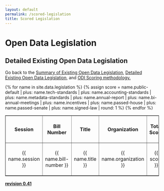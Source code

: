 ```yaml
---
layout: default
permalink: /scored-legislation
title: Scored Legislation
---
```


# Open Data Legislation
## Detailed Existing Open Data Legislation
Go back to the <a target="_blank" href="/legislation">Summary of Existing Open Data Legislation</a>, <a target="_blank" href="/detailed-legislation">Detailed Existing Open Data Legislation</a>, and <a target="_blank" href="/scoring">ODI Scoring methodology.</a>
<table cellpadding="10" border="1">
	<tr>
		<th>Session</th>
		<th>Bill Number</th>
		<th>Title</th>
		<th>Organization</th>
		<th>Total Score</th>
		<th>Score Public Default</th>
		<th>Score Tech Standards</th>
		<th>Score Accounting Standards</th>
		<th>Score Metadata Standards</th>
		<th>Score Annual Report</th>
		<th>Score Bi-Annual Report</th>
		<th>Score Incentives</th>
		<th>Score Passed House</th>
		<th>Score Passed Senate</th>
		<th>Score Signed Law</th>
	</tr>
{% for name in site.data.legislation %}
{% assign score = name.public-default | plus: name.tech-standards | plus: name.accounting-standards | plus: name.metadata-standards | plus: name.annual-report | plus: name.bi-annual-meetings | plus: name.incentives | plus: name.passed-house | plus: name.passed-senate | plus: name.signed-law | round: 1 %}
  <tr>
  	<td width="06%" align="center">{{ name.session }}</td>
  	<td width="06%" align="center">{{ name.bill-number }}</td>
  	<td width="17%" align="center">{{ name.title }}</td>
  	<td width="06%" align="center">{{ name.organization }}</td>
  	<td width="05%" align="center">{{ score }}</td>
  	<td width="05%" align="center">{{ name.public-default }}</td>
  	<td width="05%" align="center">{{ name.tech-standards }}</td>
  	<td width="05%" align="center">{{ name.accounting-standards }}</td>
  	<td width="05%" align="center">{{ name.metadata-standards }}</td>
  	<td width="05%" align="center">{{ name.annual-report }}</td>
  	<td width="05%" align="center">{{ name.bi-annual-meetings }}</td>
  	<td width="05%" align="center">{{ name.incentives }}</td>
  	<td width="05%" align="center">{{ name.passed-house }}</td>
  	<td width="05%" align="center">{{ name.passed-senate }}</td>
  	<td width="05%" align="center">{{ name.signed-law }}</td>
  </tr>
{% endfor %}
</table>

**<a target="_blank" href="https://github.com/opendatainitiative/opendatalegislation/tree/0.41">revision 0.41</a>**
